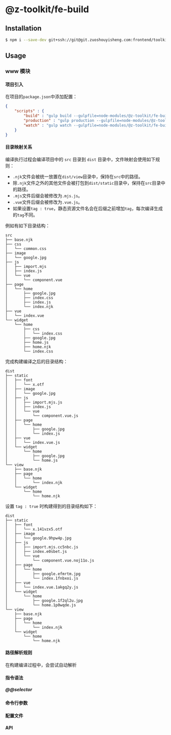 # @z-toolkit/fe-build

## Installation

```sh
$ npm i --save-dev git+ssh://git@git.zuoshouyisheng.com:frontend/toolkit/fe-build.git
```

## Usage

### www 模块

#### 项目引入

在项目的`package.json`中添加配置：

```json
{
    "scripts" : {
        "build" : "gulp build --gulpfile=node-modules/@z-toolkit/fe-build/gulpfile.js",
        "production" : "gulp production --gulpfile=node-modules/@z-toolkit/fe-build/gulpfile.js",
        "watch" : "gulp watch --gulpfile=node-modules/@z-toolkit/fe-build/gulpfile.js"
    }
}
```

#### 目录映射关系

编译执行过程会编译项目中的 `src` 目录到 `dist` 目录中，文件映射会使用如下规则：

 - `.njk`文件会被统一放置在`dist/view`目录中，保持在`src`中的路径。
 - 除`.njk`文件之外的其他文件会被打包到`dist/static`目录中，保持在`src`目录中的路径。
 - `.mjs`文件后缀会被修改为`.mjs.js`。
 - `.vue`文件后缀会被修改为`.vue.js`。
 - 如果设置`tag : true`，静态资源文件名会在后缀之前增加`tag`，每次编译生成的`tag`不同。

例如有如下目录结构：


```
src
├── base.njk
├── css
│   └── common.css
├── image
│   └── google.jpg
├── js
│   ├── import.mjs
│   ├── index.js
│   └── vue
│       └── component.vue
├── page
│   └── home
│       ├── google.jpg
│       ├── index.css
│       ├── index.js
│       └── index.njk
├── vue
│   └── index.vue
└── widget
    └── home
        ├── css
        │   └── index.css
        ├── google.jpg
        ├── home.js
        ├── home.njk
        └── index.css
```

完成构建编译之后的目录结构：

```
dist
├── static
│   ├── font
│   │   └── x.otf
│   ├── image
│   │   └── google.jpg
│   ├── js
│   │   ├── import.mjs.js
│   │   ├── index.js
│   │   └── vue
│   │       └── component.vue.js
│   ├── page
│   │   └── home
│   │       ├── google.jpg
│   │       └── index.js
│   ├── vue
│   │   └── index.vue.js
│   └── widget
│       └── home
│           ├── google.jpg
│           └── home.js
└── view
    ├── base.njk
    ├── page
    │   └── home
    │       └── index.njk
    └── widget
        └── home
            └── home.njk
```

设置 `tag : true` 时构建得到的目录结构如下：

```
dist
├── static
│   ├── font
│   │   └── x.141vzx5.otf
│   ├── image
│   │   └── google.9hpw4p.jpg
│   ├── js
│   │   ├── import.mjs.cc5nbc.js
│   │   ├── index.e0sbet.js
│   │   └── vue
│   │       └── component.vue.noj11o.js
│   ├── page
│   │   └── home
│   │       ├── google.efmrtm.jpg
│   │       └── index.1fnbxoi.js
│   ├── vue
│   │   └── index.vue.1akgq2y.js
│   └── widget
│       └── home
│           ├── google.1f2ql2u.jpg
│           └── home.1p0wqde.js
└── view
    ├── base.njk
    ├── page
    │   └── home
    │       └── index.njk
    └── widget
        └── home
            └── home.njk
```

#### 路径解析规则

在构建编译过程中，会尝试自动解析

#### 指令语法

##### @@selector

#### 命令行参数

#### 配置文件

#### API


